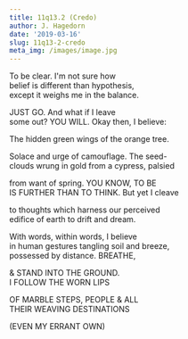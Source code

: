 ```yaml
---
title: 11q13.2 (Credo)
author: J. Hagedorn
date: '2019-03-16'
slug: 11q13-2-credo
meta_img: /images/image.jpg
---
```


To be clear.  I'm not sure how  
belief is different than hypothesis,  
except it weighs me in the balance.  

JUST GO.  And what if I leave  
some out? YOU WILL.  Okay then, I believe:  

The hidden green wings of the orange tree.  

Solace and urge of camouflage.  The seed-  
clouds wrung in gold from a cypress, palsied  

from want of spring.  YOU KNOW, TO BE  
IS FURTHER THAN TO THINK.  But yet I cleave  

to thoughts which harness our perceived  
edifice of earth to drift and dream.   

With words, within words, I believe  
in human gestures tangling soil and breeze,  
possessed by distance.  BREATHE,  

& STAND INTO THE GROUND.  
I FOLLOW THE WORN LIPS  

OF MARBLE STEPS, PEOPLE & ALL  
THEIR WEAVING DESTINATIONS

(EVEN MY ERRANT OWN)  

